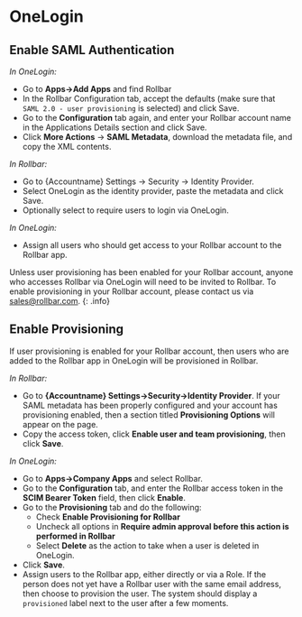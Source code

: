 # OneLogin

## Enable SAML Authentication

_In OneLogin:_

* Go to **Apps->Add Apps**  and find Rollbar
* In the Rollbar Configuration tab, accept the defaults (make sure that `SAML 2.0 - user provisioning` is selected) and click Save.
* Go to the **Configuration** tab again, and enter your Rollbar account name in the Applications Details section and click Save.
* Click **More Actions** -> **SAML Metadata**, download the metadata file, and copy the XML contents.


_In Rollbar:_

* Go to {Accountname} Settings -> Security -> Identity Provider.
* Select OneLogin as the identity provider, paste the metadata and click Save.
* Optionally select to require users to login via OneLogin.

_In OneLogin:_

* Assign all users who should get access to your Rollbar account to the Rollbar app.

Unless user provisioning has been enabled for your Rollbar account, anyone who accesses Rollbar via OneLogin will need to be invited to Rollbar.  To enable provisioning in your Rollbar account, please contact us via <a href="mailto:sales@rollbar.com">sales@rollbar.com</a>.
{: .info}

## Enable Provisioning

If user provisioning is enabled for your Rollbar account, then users who are added to the Rollbar app in OneLogin will be provisioned in Rollbar.

_In Rollbar:_

* Go to **{Accountname} Settings->Security->Identity Provider**.  If your SAML metadata has been properly configured and your account has provisioning enabled, then a section titled **Provisioning Options** will appear on the page.
* Copy the access token, click **Enable user and team provisioning**, then click **Save**.

_In OneLogin:_

* Go to **Apps->Company Apps** and select Rollbar.
* Go to the **Configuration** tab, and enter the Rollbar access token in the **SCIM Bearer Token** field, then click **Enable**.
* Go to the **Provisioning** tab and do the following:
  * Check **Enable Provisioning for Rollbar**
  * Uncheck all options in **Require admin approval before this action is performed in Rollbar**
  * Select **Delete** as the action to take when a user is deleted in OneLogin.
* Click **Save**.
* Assign users to the Rollbar app, either directly or via a Role.  If the person does not yet have a Rollbar user with the same email address, then choose to provision the user.  The system should display a `provisioned` label next to the user after a few moments.

